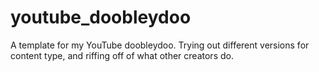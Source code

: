 # youtube_doobleydoo
A template for my YouTube doobleydoo. Trying out different versions for content type, and riffing off of what other creators do.
